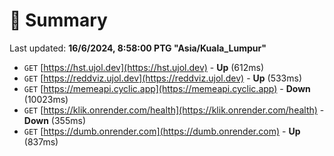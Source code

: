 # 📖 Summary
Last updated: **16/6/2024, 8:58:00 PTG "Asia/Kuala_Lumpur"**

- `GET` [https://hst.ujol.dev](https://hst.ujol.dev) - **Up** (612ms)
- `GET` [https://reddviz.ujol.dev](https://reddviz.ujol.dev) - **Up** (533ms)
- `GET` [https://memeapi.cyclic.app](https://memeapi.cyclic.app) - **Down** (10023ms)
- `GET` [https://klik.onrender.com/health](https://klik.onrender.com/health) - **Down** (355ms)
- `GET` [https://dumb.onrender.com](https://dumb.onrender.com) - **Up** (837ms)
